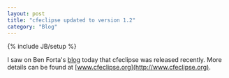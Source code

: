 ```yaml
---
layout: post
title: "cfeclipse updated to version 1.2"
category: "Blog"
---
```

{% include JB/setup %}

I saw on Ben Forta's [blog](http://www.forta.com/blog/index.cfm?mode=e&entry=1713) today that cfeclipse was released recently. More details can be found at [www.cfeclipse.org](http://www.cfeclipse.org).